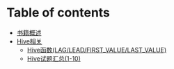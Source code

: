 # Table of contents

* [书籍概述](README.md)
* [Hive相关](hive/README.md)
  * [Hive函数\(LAG/LEAD/FIRST\_VALUE/LAST\_VALUE\)](hive/hive-han-shu-lagleadfirstvaluelastvalue.md)
  * [Hive试题汇总\(1-10\)](hive/hive-shi-ti-hui-zong-110.md)


